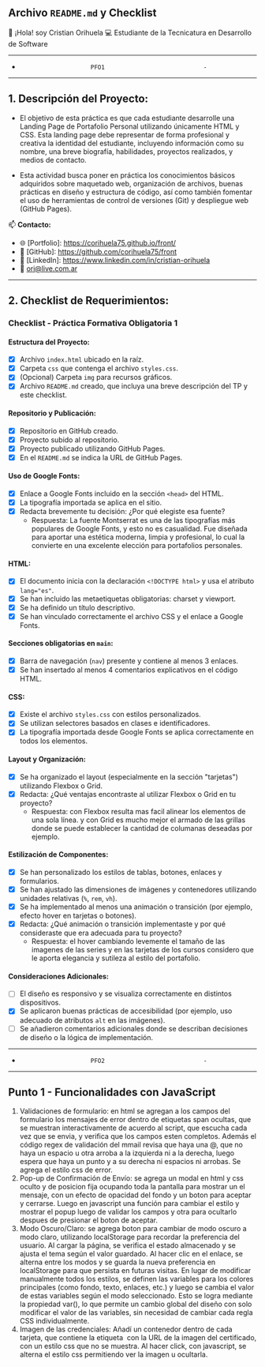 ## Archivo `README.md` y Checklist

👋 ¡Hola! soy Cristian Orihuela
💻 Estudiante de la Tecnicatura en Desarrollo de Software 

----------------------------------------------------------- 
-                         PFO1                            -
-----------------------------------------------------------

## 1. Descripción del Proyecto:
- El objetivo de esta práctica es que cada estudiante desarrolle una Landing Page de Portafolio Personal utilizando únicamente HTML y CSS. Esta landing page debe representar de forma profesional y creativa la identidad del estudiante, incluyendo información como su nombre, una breve biografía, habilidades, proyectos realizados, y medios de contacto.

- Esta actividad busca poner en práctica los conocimientos básicos adquiridos sobre maquetado web, organización de archivos, buenas prácticas en diseño y estructura de código, así como también fomentar el uso de herramientas de control de versiones (Git) y despliegue web (GitHub Pages).


📫 **Contacto:**

- 🌐 [Portfolio]: https://corihuela75.github.io/front/
- 🐙 [GitHub]: https://github.com/corihuela75/front
- 💼 [LinkedIn]: https://www.linkedin.com/in/cristian-orihuela
- 📧 ori@live.com.ar

---

## 2. Checklist de Requerimientos:

### Checklist - Práctica Formativa Obligatoria 1

#### Estructura del Proyecto:
- [x] Archivo `index.html` ubicado en la raíz.
- [x] Carpeta `css` que contenga el archivo `styles.css`.
- [x] (Opcional) Carpeta `img` para recursos gráficos.
- [x] Archivo `README.md` creado, que incluya una breve descripción del TP y este checklist.

#### Repositorio y Publicación:
- [x] Repositorio en GitHub creado.
- [x] Proyecto subido al repositorio.
- [x] Proyecto publicado utilizando GitHub Pages.
- [x] En el `README.md` se indica la URL de GitHub Pages.

#### Uso de Google Fonts:
- [x] Enlace a Google Fonts incluido en la sección `<head>` del HTML.
- [x] La tipografía importada se aplica en el sitio.
- [x] Redacta brevemente tu decisión: ¿Por qué elegiste esa fuente?
    - Respuesta: La fuente Montserrat es una de las tipografías más populares de Google Fonts, y esto no es casualidad. Fue diseñada para aportar una estética moderna, limpia y profesional, lo cual la convierte en una excelente elección para portafolios personales. 

#### HTML:
- [x] El documento inicia con la declaración `<!DOCTYPE html>` y usa el atributo `lang="es"`.
- [x] Se han incluido las metaetiquetas obligatorias: charset y viewport.
- [x] Se ha definido un título descriptivo.
- [x] Se han vinculado correctamente el archivo CSS y el enlace a Google Fonts.

#### Secciones obligatorias en `main`:
- [x] Barra de navegación (`nav`) presente y contiene al menos 3 enlaces.
- [x] Se han insertado al menos 4 comentarios explicativos en el código HTML.

#### CSS:
- [x] Existe el archivo `styles.css` con estilos personalizados.
- [x] Se utilizan selectores basados en clases e identificadores.
- [x] La tipografía importada desde Google Fonts se aplica correctamente en todos los elementos.

#### Layout y Organización:
- [x] Se ha organizado el layout (especialmente en la sección "tarjetas") utilizando Flexbox o Grid.
- [x] Redacta: ¿Qué ventajas encontraste al utilizar Flexbox o Grid en tu proyecto?
    - Respuesta: con Flexbox resulta mas facil alinear los elementos de una sola línea. y con Grid es
        mucho mejor el armado de las grillas donde se puede establecer la cantidad de columanas deseadas
        por ejemplo.

#### Estilización de Componentes:
- [x] Se han personalizado los estilos de tablas, botones, enlaces y formularios.
- [x] Se han ajustado las dimensiones de imágenes y contenedores utilizando unidades relativas (`%`, `rem`, `vh`).
- [x] Se ha implementado al menos una animación o transición (por ejemplo, efecto hover en tarjetas o botones).
- [x] Redacta: ¿Qué animación o transición implementaste y por qué consideraste que era adecuada para tu proyecto?
    - Respuesta: el hover cambiando levemente el tamaño de las imagenes de las series y en las tarjetas de los
        cursos considero que le aporta elegancia y sutileza al estilo del portafolio.

#### Consideraciones Adicionales:
- [ ] El diseño es responsivo y se visualiza correctamente en distintos dispositivos.
- [x] Se aplicaron buenas prácticas de accesibilidad (por ejemplo, uso adecuado de atributos `alt` en las imágenes).
- [ ] Se añadieron comentarios adicionales donde se describan decisiones de diseño o la lógica de implementación.

----------------------------------------------------------- 
-                         PFO2                            -
-----------------------------------------------------------

## Punto 1 - Funcionalidades con JavaScript

1) Validaciones de formulario: en html se agregan a los campos del formulario los mensajes de error dentro
de etiquetas span ocultas, que se muestran interactivamente de acuerdo al script, que escucha cada vez que
se envia, y verifica que los campos esten completos. Además el código regex de validación del mmail revisa
que haya una @, que no haya un espacio u otra arroba a la izquierda ni a la derecha, luego espera que haya
un punto y a su derecha ni espacios ni arrobas. Se agrega el estilo css de error.
2) Pop-up de Confirmación de Envío: se agrega un modal en html y css oculto y de posicion fija ocupando toda
la pantalla para mostrar un el mensaje, con un efecto de opacidad del fondo y un boton para aceptar y cerrarse.
Luego en javascript una función para cambiar el estilo y mostrar el popup luego de validar los campos y otra
para ocultarlo despues de presionar el boton de aceptar.
3) Modo Oscuro/Claro: se agrega boton para cambiar de modo oscuro a modo claro, utilizando localStorage para
recordar la preferencia del usuario. Al cargar la página, se verifica el estado almacenado y se ajusta el tema
según el valor guardado. Al hacer clic en el enlace, se alterna entre los modos y se guarda la nueva preferencia
en localStorage para que persista en futuras visitas.
En lugar de modificar manualmente todos los estilos, se definen las variables para los colores principales
(como fondo, texto, enlaces, etc.) y luego se cambia el valor de estas variables según el modo seleccionado.
Esto se logra mediante la propiedad var(), lo que permite un cambio global del diseño con solo modificar el
valor de las variables, sin necesidad de cambiar cada regla CSS individualmente. 
4) Imagen de las credenciales:  Añadí un contenedor dentro de cada tarjeta, que contiene la etiqueta <img>
con la URL de la imagen del certificado, con un estilo css que no se muestra. Al hacer click, con javascript,
se alterna el estilo css permitiendo ver la imagen u ocultarla.